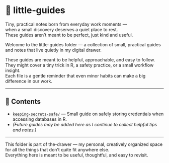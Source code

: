 # 🧭 little-guides

Tiny, practical notes born from everyday work moments —  
when a small discovery deserves a quiet place to rest.  
These guides aren’t meant to be perfect, just kind and useful.

Welcome to the little-guides folder — a collection of small, practical guides and notes that live quietly in my digital drawer.

These guides are meant to be helpful, approachable, and easy to follow. They might cover a tiny trick in R, a safety practice, or a small workflow insight.  
Each file is a gentle reminder that even minor habits can make a big difference in our work.

---

## 📄 Contents

- [`keeping-secrets-safe/`](keeping-secrets-safe/) — Small guide on safely storing credentials when accessing databases in R.  
- *(Future guides may be added here as I continue to collect helpful tips and notes.)*

---

This folder is part of the-drawer — my personal, creatively organized space for all the things that don’t quite fit anywhere else.  
Everything here is meant to be useful, thoughtful, and easy to revisit.

